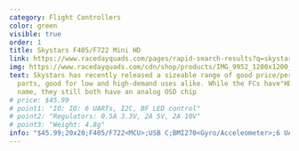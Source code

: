 ```yaml
---
category: Flight Controllers
color: green
visible: true
order: 1
title: Skystars F405/F722 Mini HD
link: https://www.racedayquads.com/pages/rapid-search-results?q=skystars+mini+HD
img: https://www.racedayquads.com/cdn/shop/products/IMG_9952_1200x1200_7f79202e-0490-4250-ac71-418562442a9c_1800x1800.webp?v=1667931870
text: Skystars has recently released a sizeable range of good price/performance
  parts, good for low and high-demand uses alike. While the FCs have"HD" in the
  name, they still both have an analog OSD chip
# price: $45.99
# point1: "IO: IO: 6 UARTs, I2C, BF LED control"
# point2: "Regulators: 0.5A 3.3V, 2A 5V, 2A 10V"
# point3: "Weight: 4.8g"
info: "$45.99;20x20;F405/F722<MCU>;USB C;BMI270<Gyro/Acceleometer>;6 UARTs;I2C;LED Control;0.5A 3.3V;2A 5V;2A 10V;4.8g"
---
```

